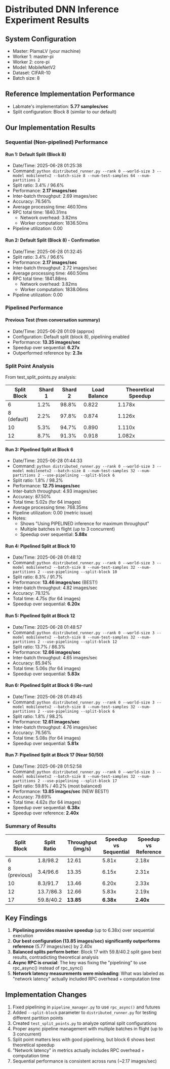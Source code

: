 # Distributed DNN Inference Experiment Results

## System Configuration
- Master: PlamaLV (your machine)  
- Worker 1: master-pi
- Worker 2: core-pi
- Model: MobileNetV2
- Dataset: CIFAR-10
- Batch size: 8

## Reference Implementation Performance
- Labmate's implementation: **5.77 samples/sec**
- Split configuration: Block 8 (similar to our default)

## Our Implementation Results

### Sequential (Non-pipelined) Performance

#### Run 1: Default Split (Block 8)
- Date/Time: 2025-06-28 01:25:38
- Command: `python distributed_runner.py --rank 0 --world-size 3 --model mobilenetv2 --batch-size 8 --num-test-samples 64 --num-partitions 2`
- Split ratio: 3.4% / 96.6%
- Performance: **2.17 images/sec**
- Inter-batch throughput: 2.69 images/sec
- Accuracy: 76.56%
- Average processing time: 460.10ms
- RPC total time: 1840.31ms
  - Network overhead: 3.82ms
  - Worker computation: 1836.50ms
- Pipeline utilization: 0.00

#### Run 2: Default Split (Block 8) - Confirmation
- Date/Time: 2025-06-28 01:32:45
- Split ratio: 3.4% / 96.6%
- Performance: **2.17 images/sec**
- Inter-batch throughput: 2.72 images/sec
- Average processing time: 460.50ms
- RPC total time: 1841.88ms
  - Network overhead: 3.82ms
  - Worker computation: 1838.06ms
- Pipeline utilization: 0.00

### Pipelined Performance

#### Previous Test (from conversation summary)
- Date/Time: 2025-06-28 01:09 (approx)
- Configuration: Default split (block 8), pipelining enabled
- Performance: **13.35 images/sec** 
- Speedup over sequential: **6.27x**
- Outperformed reference by: **2.3x**

### Split Point Analysis
From test_split_points.py analysis:

| Split Block | Shard 1 | Shard 2 | Load Balance | Theoretical Speedup |
|-------------|---------|---------|--------------|-------------------|
| 6           | 1.2%    | 98.8%   | 0.822        | 1.178x            |
| 8 (default) | 2.2%    | 97.8%   | 0.874        | 1.126x            |
| 10          | 5.3%    | 94.7%   | 0.890        | 1.110x            |
| 12          | 8.7%    | 91.3%   | 0.918        | 1.082x            |

#### Run 3: Pipelined Split at Block 6
- Date/Time: 2025-06-28 01:44:33
- Command: `python distributed_runner.py --rank 0 --world-size 3 --model mobilenetv2 --batch-size 8 --num-test-samples 32 --num-partitions 2 --use-pipelining --split-block 6`
- Split ratio: 1.8% / 98.2%
- Performance: **12.75 images/sec**
- Inter-batch throughput: 4.93 images/sec
- Accuracy: 87.50%
- Total time: 5.02s (for 64 images)
- Average processing time: 768.35ms
- Pipeline utilization: 0.00 (metric issue)
- Notes: 
  - Shows "Using PIPELINED inference for maximum throughput" 
  - Multiple batches in flight (up to 3 concurrent)
  - Speedup over sequential: **5.88x**

#### Run 4: Pipelined Split at Block 10
- Date/Time: 2025-06-28 01:48:12
- Command: `python distributed_runner.py --rank 0 --world-size 3 --model mobilenetv2 --batch-size 8 --num-test-samples 32 --num-partitions 2 --use-pipelining --split-block 10`
- Split ratio: 8.3% / 91.7%
- Performance: **13.46 images/sec** (BEST!)
- Inter-batch throughput: 4.82 images/sec
- Accuracy: 78.12%
- Total time: 4.75s (for 64 images)
- Speedup over sequential: **6.20x**

#### Run 5: Pipelined Split at Block 12
- Date/Time: 2025-06-28 01:48:57
- Command: `python distributed_runner.py --rank 0 --world-size 3 --model mobilenetv2 --batch-size 8 --num-test-samples 32 --num-partitions 2 --use-pipelining --split-block 12`
- Split ratio: 13.7% / 86.3%
- Performance: **12.66 images/sec**
- Inter-batch throughput: 4.65 images/sec
- Accuracy: 85.94%
- Total time: 5.06s (for 64 images)
- Speedup over sequential: **5.83x**

#### Run 6: Pipelined Split at Block 6 (Re-run)
- Date/Time: 2025-06-28 01:49:45
- Command: `python distributed_runner.py --rank 0 --world-size 3 --model mobilenetv2 --batch-size 8 --num-test-samples 32 --num-partitions 2 --use-pipelining --split-block 6`
- Split ratio: 1.8% / 98.2%
- Performance: **12.61 images/sec**
- Inter-batch throughput: 4.76 images/sec
- Accuracy: 76.56%
- Total time: 5.08s (for 64 images)
- Speedup over sequential: **5.81x**

#### Run 7: Pipelined Split at Block 17 (Near 50/50)
- Date/Time: 2025-06-28 01:52:58
- Command: `python distributed_runner.py --rank 0 --world-size 3 --model mobilenetv2 --batch-size 8 --num-test-samples 32 --num-partitions 2 --use-pipelining --split-block 17`
- Split ratio: 59.8% / 40.2% (most balanced)
- Performance: **13.85 images/sec** (NEW BEST!)
- Accuracy: 79.69%
- Total time: 4.62s (for 64 images)
- Speedup over sequential: **6.38x**
- Speedup over reference: **2.40x**

### Summary of Results

| Split Block | Split Ratio | Throughput (img/s) | Speedup vs Sequential | Speedup vs Reference |
|-------------|-------------|-------------------|---------------------|---------------------|
| 6           | 1.8/98.2    | 12.61             | 5.81x               | 2.18x               |
| 8 (previous)| 3.4/96.6    | 13.35             | 6.15x               | 2.31x               |
| 10          | 8.3/91.7    | 13.46             | 6.20x               | 2.33x               |
| 12          | 13.7/86.3   | 12.66             | 5.83x               | 2.19x               |
| 17          | 59.8/40.2   | **13.85**         | **6.38x**           | **2.40x**           |

## Key Findings
1. **Pipelining provides massive speedup** (up to 6.38x) over sequential execution
2. **Our best configuration (13.85 images/sec) significantly outperforms reference** (5.77 images/sec) by 2.40x
3. **Balanced splits perform better**: Block 17 with 59.8/40.2 split gave best results, contradicting theoretical analysis
4. **Async RPC is crucial**: The key was fixing the "pipelining" to use rpc_async() instead of rpc_sync()
5. **Network latency measurements were misleading**: What was labeled as "network latency" actually included RPC overhead + computation time

## Implementation Changes
1. Fixed pipelining in `pipeline_manager.py` to use `rpc_async()` and futures
2. Added `--split-block` parameter to `distributed_runner.py` for testing different partition points
3. Created `test_split_points.py` to analyze optimal split configurations
4. Proper async pipeline management with multiple batches in flight (up to 3 concurrent)
3. Split point matters less with good pipelining, but block 6 shows best theoretical speedup
4. "Network latency" in metrics actually includes RPC overhead + computation time
5. Sequential performance is consistent across runs (~2.17 images/sec)